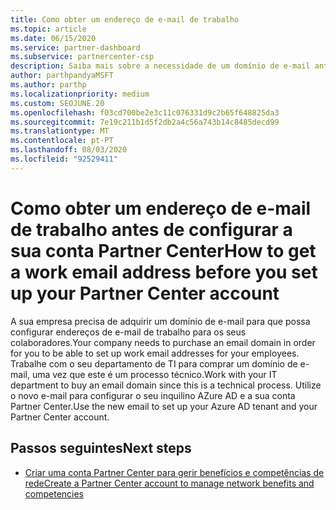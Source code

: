 ```yaml
---
title: Como obter um endereço de e-mail de trabalho
ms.topic: article
ms.date: 06/15/2020
ms.service: partner-dashboard
ms.subservice: partnercenter-csp
description: Saiba mais sobre a necessidade de um domínio de e-mail antes de configurar uma conta AD Azure no Partner Center. Saiba também como comprar um domínio de e-mail.
author: parthpandyaMSFT
ms.author: parthp
ms.localizationpriority: medium
ms.custom: SEOJUNE.20
ms.openlocfilehash: f03cd700be2e3c11c076331d9c2b65f648825da3
ms.sourcegitcommit: 7e19c211b1d5f2db2a4c56a743b14c8485decd99
ms.translationtype: MT
ms.contentlocale: pt-PT
ms.lasthandoff: 08/03/2020
ms.locfileid: "92529411"
---
```

# <a name="how-to-get-a-work-email-address-before-you-set-up-your-partner-center-account"></a><span data-ttu-id="7451d-104">Como obter um endereço de e-mail de trabalho antes de configurar a sua conta Partner Center</span><span class="sxs-lookup"><span data-stu-id="7451d-104">How to get a work email address before you set up your Partner Center account</span></span>

<span data-ttu-id="7451d-105">A sua empresa precisa de adquirir um domínio de e-mail para que possa configurar endereços de e-mail de trabalho para os seus colaboradores.</span><span class="sxs-lookup"><span data-stu-id="7451d-105">Your company needs to purchase an email domain in order for you to be able to set up work email addresses for your employees.</span></span> <span data-ttu-id="7451d-106">Trabalhe com o seu departamento de TI para comprar um domínio de e-mail, uma vez que este é um processo técnico.</span><span class="sxs-lookup"><span data-stu-id="7451d-106">Work with your IT department to buy an email domain since this is a technical process.</span></span> <span data-ttu-id="7451d-107">Utilize o novo e-mail para configurar o seu inquilino AZure AD e a sua conta Partner Center.</span><span class="sxs-lookup"><span data-stu-id="7451d-107">Use the new email to set up your Azure AD tenant and your Partner Center account.</span></span>

## <a name="next-steps"></a><span data-ttu-id="7451d-108">Passos seguintes</span><span class="sxs-lookup"><span data-stu-id="7451d-108">Next steps</span></span>

- [<span data-ttu-id="7451d-109">Criar uma conta Partner Center para gerir benefícios e competências de rede</span><span class="sxs-lookup"><span data-stu-id="7451d-109">Create a Partner Center account to manage network benefits and competencies</span></span>](mpn-create-a-partner-center-account.md)